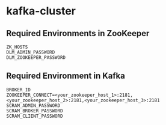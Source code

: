 # kafka-cluster
## Required Environments in ZooKeeper
```
ZK_HOSTS
DLM_ADMIN_PASSWORD
DLM_ZOOKEEPER_PASSWORD
```
## Required Environment in Kafka
```
BROKER_ID
ZOOKEEPER_CONNECT=<your_zookeeper_host_1>:2181,<your_zookeeper_host_2>:2181,<your_zookeeper_host_3>:2181
SCRAM_ADMIN_PASSWORD
SCRAM_BROKER_PASSWORD
SCRAM_CLIENT_PASSWORD
```
